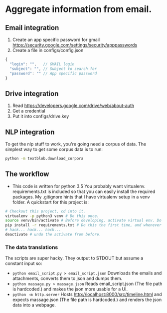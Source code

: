 # Aggregate information from email.

## Email integration

1. Create an app specific password for gmail https://security.google.com/settings/security/apppasswords
1. Create a file in configs/config.json

```javascript
{
  "login": "",   // GMAIL login
  "subject": "", // Subject to search for
  "password": "" // App specific password
}
```

## Drive integration

1. Read https://developers.google.com/drive/web/about-auth
1. Get a credential
1. Put it into configs/drive.key

## NLP integration

To get the nlp stuff to work, you're going need a corpus of data.
The simplest way to get some corpus data is to run:

```bash
python -m textblob.download_corpora
```


## The workflow

* This code is written for python 3.5 You probably want virtualenv. requirements.txt is included so that you can easily install the required packages. My .gitignore hints that I have virtualenv setup in a venv folder. A quickstart for this project is:

```bash
# Checkout this project, cd into it.
virtualenv -p python3 venv # Do this once.
source venv/bin/activate # Before developing, activate virtual env. Do this in every shell you run python in.
pip install -r requirements.txt # Do this the first time, and whenever requirements.txt changes.
# hack... hack... hack...
deactivate # undo the activate from before.
```

### The data translations

The scripts are super hacky. They output to STDOUT but assume a constant input so:

* `python email_script.py > email_script.json` Downloads the emails and attachments, converts them to json and dumps them.
* `python massage.py > massage.json` Reads email_script.json (The file path is hardcoded.) and makes the json more
  usable for a UI.
* `python -m http.server` Hosts <http://localhost:8000/src/timeline.html> and expects massage.json (The file path is hardcoded.) and renders the json data into a webpage.
